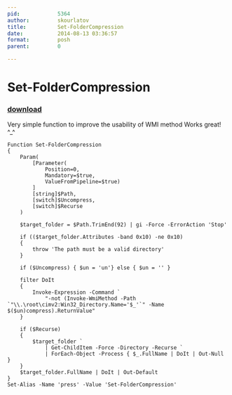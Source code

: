 ```yaml
---
pid:            5364
author:         skourlatov
title:          Set-FolderCompression
date:           2014-08-13 03:36:57
format:         posh
parent:         0

---
```


# Set-FolderCompression

### [download](Scripts\5364.ps1)

Very simple function to improve the usability of WMI method
Works great! ^_^

```posh
Function Set-FolderCompression
{
	Param(
		[Parameter(
			Position=0,
			Mandatory=$true,
			ValueFromPipeline=$true)
		]
		[string]$Path,
		[switch]$Uncompress,
		[switch]$Recurse
	)

	$target_folder = $Path.TrimEnd(92) | gi -Force -ErrorAction 'Stop'

	if (($target_folder.Attributes -band 0x10) -ne 0x10)
	{
		throw 'The path must be a valid directory'
	}

	if ($Uncompress) { $un = 'un'} else { $un = '' }

	filter DoIt
	{
		Invoke-Expression -Command `
			"-not (Invoke-WmiMethod -Path `"\\.\root\cimv2:Win32_Directory.Name='$_'`" -Name $($un)compress).ReturnValue"
	}

	if ($Recurse)
	{
		$target_folder `
			| Get-ChildItem -Force -Directory -Recurse `
			| ForEach-Object -Process { $_.FullName | DoIt | Out-Null }
	}
	$target_folder.FullName | DoIt | Out-Default
}
Set-Alias -Name 'press' -Value 'Set-FolderCompression'

```
